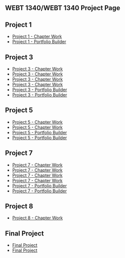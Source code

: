 ## WEBT 1340/WEBT 1340 Project Page

<h2>Project 1</h2>
<ul>
    <li><a href="Project1/icons.ai">Project 1 - Chapter Work</a></li>
    <li><a href="Project1/Icons.2.ai">Project 1 - Portfolio Builder</a></li>
</ul>

<h2>Project 3</h2>
<ul>
    <li><a href="Project3/cafe-logo.ai">Project 3 - Chapter Work</a></li>
    <li><a href="Project3/stationary.ai">Project 3 - Chapter Work</a></li>
    <li><a href="Project3/Saffles_Brady_cafe-logo.pdf">Project 3 - Chapter Work</a></li>
    <li><a href="Project3/Saffles_Brady_cafe-logo2.pdf">Project 3 - Chapter Work</a></li>
    <li><a href="Project3/Cincinnati zoo.ai">Project 3 - Portfolio Builder</a></li>
    <li><a href="Project3/Cincinnati zoo icons.ai">Project 3 - Portfolio Builder</a></li>
</ul>

<h2>Project 5</h2>
<ul>
    <li><a href="Project5/aos-brochure.ai">Project 5 - Chapter Work</a></li>
    <li><a href="Project5/Finished Culture Brochure">Project 5 - Chapter Work</a></li>
    <li><a href="Project5/aos-brochure part 2.ai">Project 5 - Portfolio Builder</a></li>
    <li><a href="Project5/Finished Culture Brochure 2">Project 5 - Portfolio Builder</a></li>
</ul>

<h2>Project 7</h2>
<ul>
    <li><a href="Project7/price-graph.ai">Project 7 - Chapter Work</a></li>
    <li><a href="Project7/reasons-graph.ai">Project 7 - Chapter Work</a></li>
    <li><a href="Project7/favorites-graph.ai">Project 7 - Chapter Work</a></li>
    <li><a href="Project7/coffee-producers.ai">Project 7 - Chapter Work</a></li>
    <li><a href="Project7/Energy production-graph.ai">Project 7 - Portfolio Builder</a></li>
    <li><a href="Project7/Energy consumption-graph.ai">Project 7 - Portfolio Builder</a></li>
</ul>

<h2>Project 8</h2>
<ul>
    <li><a href="Project8/Website Interface.ai">Project 8 - Chapter Work</a></li>
</ul>

<h2>Final Project</h2>
<ul>
    <li><a href="Banks of America/Adobe XD Final.xd"> Final Project</a></li>
    <li><a href="Banks of America/index.html"> Final Project</a></li>